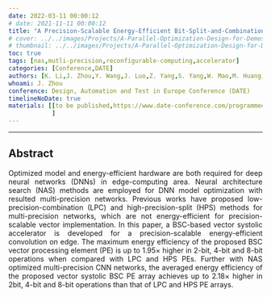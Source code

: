 ```yaml
---
date: 2022-03-11 00:00:12
# date: 2021-11-11 00:00:12
title: "A Precision-Scalable Energy-Efficient Bit-Split-and-Combination Vector Systolic Accelerator for NAS-Optimized DNNs on Edge"
# cover: ../../images/Projects/A-Parallel-Optimization-Design-for-Demosaicing&RISC-V-CPU-on-FPGA/half-flow.svg
# thumbnail: ../../images/Projects/A-Parallel-Optimization-Design-for-Demosaicing&RISC-V-CPU-on-FPGA/dema.svg
toc: true
tags: [nas,mutli-precision,reconfigurable-computing,accelerator]
categories: [Conference,DATE]
authors: [K. Li,J. Zhou,Y. Wang,J. Luo,Z. Yang,S. Yang,W. Mao,M. Huang, H. Yu]
whoami: J. Zhou
conference: Design, Automation and Test in Europe Conference (DATE)
timelineNoDate: true
materials: [[to be published,https://www.date-conference.com/programme#17.4]
            ]
---
```

---

## Abstract

<p style='text-align: justify;'>
Optimized model and energy-efficient hardware are both required for deep neural networks (DNNs) in edge-computing area. Neural architecture search (NAS) methods are employed for DNN model optimization with resulted multi-precision networks. Previous works have proposed low-precision-combination (LPC) and high-precision-split (HPS) methods for multi-precision networks, which are not energy-efficient for precision-scalable vector implementation. In this paper, a BSC-based vector systolic accelerator is developed for a precision-scalable energy-efficient convolution on edge. The maximum energy efficiency of the proposed BSC vector processing element (PE) is up to 1.95× higher in 2-bit, 4-bit and 8-bit operations when compared with LPC and HPS PEs. Further with NAS optimized multi-precision CNN networks, the averaged energy efficiency of the proposed vector systolic BSC PE array achieves up to 2.18× higher in 2bit, 4-bit and 8-bit operations than that of LPC and HPS PE arrays.
</p>
